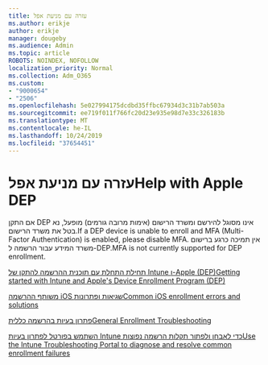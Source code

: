 ```yaml
---
title: עזרה עם מניעת אפל
ms.author: erikje
author: erikje
manager: dougeby
ms.audience: Admin
ms.topic: article
ROBOTS: NOINDEX, NOFOLLOW
localization_priority: Normal
ms.collection: Adm_O365
ms.custom:
- "9000654"
- "2506"
ms.openlocfilehash: 5e027994175dcdbd35ffbc67934d3c31b7ab503a
ms.sourcegitcommit: ee719f011f766fc20d23e935e98d7e33c326183b
ms.translationtype: MT
ms.contentlocale: he-IL
ms.lasthandoff: 10/24/2019
ms.locfileid: "37654451"
---
```

# <a name="help-with-apple-dep"></a><span data-ttu-id="28390-102">עזרה עם מניעת אפל</span><span class="sxs-lookup"><span data-stu-id="28390-102">Help with Apple DEP</span></span>

<span data-ttu-id="28390-103">אם התקן DEP אינו מסוגל להירשם ומשרד הרישום (אימות מרובה גורמים) מופעל, נא בטל את משרד הרישום.</span><span class="sxs-lookup"><span data-stu-id="28390-103">If a DEP device is unable to enroll and MFA (Multi-Factor Authentication) is enabled, please disable MFA.</span></span> <span data-ttu-id="28390-104">אין תמיכה כרגע ברישום משרד המידע עבור הרשמה ל-DEP.</span><span class="sxs-lookup"><span data-stu-id="28390-104">MFA is not currently supported for DEP enrollment.</span></span>

[<span data-ttu-id="28390-105">תחילת התחלת עם תוכנית ההרשמה להתקן של Intune ו-Apple (DEP)</span><span class="sxs-lookup"><span data-stu-id="28390-105">Getting started with Intune and Apple's Device Enrollment Program (DEP)</span></span>](https://docs.microsoft.com/intune/enrollment/device-enrollment-program-enroll-ios)

[<span data-ttu-id="28390-106">משותף ההרשמה iOS שגיאות ופתרונות</span><span class="sxs-lookup"><span data-stu-id="28390-106">Common iOS enrollment errors and solutions</span></span>](https://docs.microsoft.com/intune/enrollment/troubleshoot-ios-enrollment-errors)

[<span data-ttu-id="28390-107">פתרון בעיות בהרשמה כללית</span><span class="sxs-lookup"><span data-stu-id="28390-107">General Enrollment Troubleshooting</span></span>](https://docs.microsoft.com/intune/enrollment/troubleshoot-device-enrollment-in-intune)

[<span data-ttu-id="28390-108">השתמש בפורטל לפתרון בעיות Intune כדי לאבחן ולפתור תקלות הרשמה נפוצות</span><span class="sxs-lookup"><span data-stu-id="28390-108">Use the Intune Troubleshooting Portal to diagnose and resolve common enrollment failures</span></span>](https://docs.microsoft.com/intune/fundamentals/help-desk-operators)


